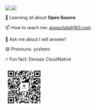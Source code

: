 <a href="https://github.com/yxxhero">
  <img align="center" height="170px" src="https://github-readme-stats.vercel.app/api?username=yxxhero&show_icons=true&theme=buefy" />
</a>
<a href="https://github.com/yxxhero">
  <img align="center" height="170px" src="https://github-readme-stats.vercel.app/api/top-langs/?username=yxxhero&layout=compact&show_icons=true&theme=buefy" />
</a>

🌱 Learning all about **Open Source**    

📫 How to reach me: aiopsclub@163.com

💬 Ask me about I will answer! 

😄 Pronouns: yxxhero

⚡ Fun fact: Devops CloudNative 

<img src="wxqrcode.jpg" alt="devops" height="120" align="center"/>
<!--
**yxxhero/yxxhero** is a ✨ _special_ ✨ repository because its `README.md` (this file) appears on your GitHub profile.

Here are some ideas to get you started:

- 🔭 I’m currently working on ...
- 🌱 I’m currently learning ...
- 👯 I’m looking to collaborate on ...
- 🤔 I’m looking for help with ...
- 💬 Ask me about ...
- 📫 How to reach me: ...
- 😄 Pronouns: ...
- ⚡ Fun fact: ...
-->
